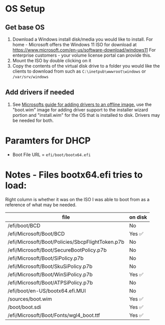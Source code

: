 
# OS Setup
## Get base OS
1. Download a Windows install disk/media you would like to install.
    For home - Microsoft offers the Windows 11 ISO for download at https://www.microsoft.com/en-us/software-download/windows11
    For enterprise customers - your volume license portal can provide this.
2. Mount the ISO by double clicking on it
3. Copy the contents of the virtual disk drive to a folder you would like the clients to download from such as `C:\inetpub\wwwroot\windows` or  `/var/srv/windows`

## Add drivers if needed
1. See [Microsofts guide for adding drivers to an offline image.](https://learn.microsoft.com/en-us/windows-hardware/manufacture/desktop/add-and-remove-drivers-to-an-offline-windows-image?view=windows-11#add-driver-packages-to-an-offline-windows-image) use the "boot.wim" image for adding driver support to the installer wizard portion and "install.wim" for the OS that is installed to disk. Drivers may be needed for both.

# Paramters for DHCP
 - Boot File URL = `efi/boot/bootx64.efi`

# Notes - Files bootx64.efi tries to load:
Right column is whether it was on the ISO I was able to boot from as a reference of what may be needed.

 | file | on disk |
 | -- | -- |
 | /efi/boot/BCD | No |
 | /efi/Microsoft/Boot/BCD | Yes ✅ |
 | /efi/Microsoft/Boot/Policies/SbcpFlightToken.p7b | No |
 | /efi/Microsoft/Boot/SecureBootPolicy.p7b | No |
 | /efi/Microsoft/Boot/SiPolicy.p7b | No |
 | /efi/Microsoft/Boot/SkuSiPolicy.p7b | No |
 | /efi/Microsoft/Boot/WinSiPolicy.p7b | Yes ✅ |
 | /efi/Microsoft/Boot/ATPSiPolicy.p7b | No |
 | /efi/boot/en-US/bootx64.efi.MUI | No |
 | /sources/boot.wim | Yes ✅ |
 | /boot/boot.sdi | Yes ✅ |
 | /efi/Microsoft/Boot/Fonts/wgl4_boot.ttf | Yes ✅ |